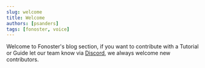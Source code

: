 ```yaml
---
slug: welcome
title: Welcome
authors: [psanders]
tags: [fonoster, voice]
---
```


Welcome to Fonoster's blog section, if you want to contribute with a Tutorial or Guide let our team know via [Discord](https://discord.gg/4QWgSz4hTC),
we always welcome new contributors. 
